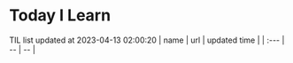 # Today I Learn 
TIL list updated at 2023-04-13 02:00:20
| name | url | updated time |
| :--- | -- | -- |
